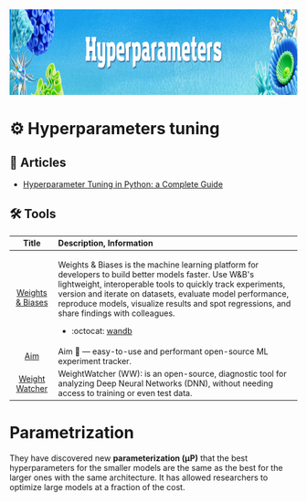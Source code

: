 <img src="https://raw.githubusercontent.com/ElizaLo/Data-Science/master/img/Hyperparameters.png" width="1050" height="150"/>

# ⚙️ Hyperparameters tuning

## 📰 Articles

- [Hyperparameter Tuning in Python: a Complete Guide](https://neptune.ai/blog/hyperparameter-tuning-in-python-complete-guide)

## 🛠️ Tools

| Title | Description, Information |
| :---:         |          :--- |
|[Weights & Biases](https://docs.wandb.ai/)|<p>Weights & Biases is the machine learning platform for developers to build better models faster. Use W&B's lightweight, interoperable tools to quickly track experiments, version and iterate on datasets, evaluate model performance, reproduce models, visualize results and spot regressions, and share findings with colleagues.</p><ul><li> :octocat: [wandb](https://github.com/wandb/wandb)</li></ul>|
|[Aim](https://github.com/aimhubio/aim)|Aim 💫 — easy-to-use and performant open-source ML experiment tracker.|
|[Weight Watcher](https://github.com/CalculatedContent/WeightWatcher)|WeightWatcher (WW): is an open-source, diagnostic tool for analyzing Deep Neural Networks (DNN), without needing access to training or even test data.|

# Parametrization 

They have discovered new **parameterization (μP)** that the best hyperparameters for the smaller models are the same as the best for the larger ones with the same architecture. It has allowed researchers to optimize large models at a fraction of the cost. 
